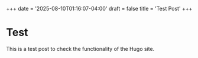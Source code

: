 +++
date = '2025-08-10T01:16:07-04:00'
draft = false
title = 'Test Post'
+++

# Test

This is a test post to check the functionality of the Hugo site.

